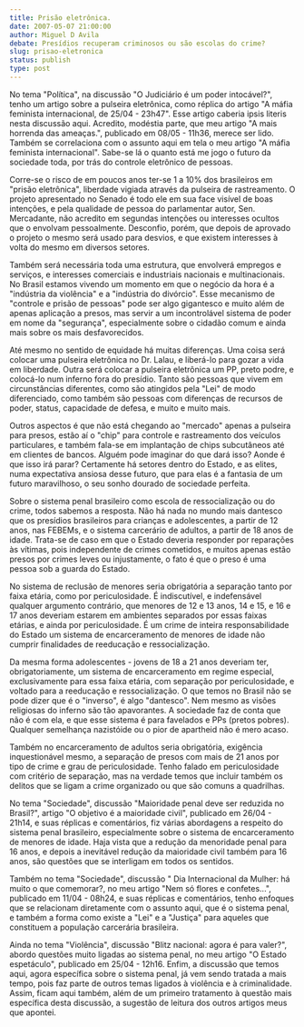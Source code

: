 ```yaml
---
title: Prisão eletrônica.
date: 2007-05-07 21:00:00
author: Miguel D Avila
debate: Presídios recuperam criminosos ou são escolas do crime?
slug: prisao-eletronica
status: publish 
type: post
---
```


No tema "Política", na discussão "O Judiciário é um poder intocável?", tenho um artigo sobre a pulseira eletrônica, como réplica do artigo "A máfia feminista internacional, de 25/04 - 23h47". Esse artigo caberia ipsis literis nesta discussão aqui. Acredito, modéstia parte, que meu artigo "A mais horrenda das ameaças.", publicado em 08/05 - 11h36, merece ser lido. Também se correlaciona com o assunto aqui em tela o meu artigo "A máfia feminista internacional". Sabe-se lá o quanto está me jogo o futuro da sociedade toda, por trás do controle eletrônico de pessoas.  

  

Corre-se o risco de em poucos anos ter-se 1 a 10% dos brasileiros em "prisão eletrônica", liberdade vigiada através da pulseira de rastreamento. O projeto apresentado no Senado é todo ele em sua face visível de boas intenções, e pela qualidade de pessoa do parlamentar autor, Sen. Mercadante, não acredito em segundas intenções ou interesses ocultos que o envolvam pessoalmente. Desconfio, porém, que depois de aprovado o projeto o mesmo será usado para desvios, e que existem interesses à volta do mesmo em diversos setores.   

  

Também será necessária toda uma estrutura, que envolverá empregos e serviços, e interesses comerciais e industriais nacionais e multinacionais. No Brasil estamos vivendo um momento em que o negócio da hora é a "indústria da violência" e a "indústria do divórcio". Esse mecanismo de "controle e prisão de pessoas" pode ser algo gigantesco e muito além de apenas aplicação a presos, mas servir a um incontrolável sistema de poder em nome da "segurança", especialmente sobre o cidadão comum e ainda mais sobre os mais desfavorecidos.   

  

Até mesmo no sentido de equidade há muitas diferenças. Uma coisa será colocar uma pulseira eletrônica no Dr. Lalau, e liberá-lo para gozar a vida em liberdade. Outra será colocar a pulseira eletrônica um PP, preto podre, e colocá-lo num inferno fora do presídio. Tanto são pessoas que vivem em circunstâncias diferentes, como são atingidos pela "Lei" de modo diferenciado, como também são pessoas com diferenças de recursos de poder, status, capacidade de defesa, e muito e muito mais.  

  

Outros aspectos é que não está chegando ao "mercado" apenas a pulseira para presos, estão aí o "chip" para controle e rastreamento dos veículos particulares, e também fala-se em implantação de chips subcutâneos até em clientes de bancos. Alguém pode imaginar do que dará isso? Aonde é que isso irá parar? Certamente há setores dentro do Estado, e as elites, numa expectativa ansiosa desse futuro, que para elas é a fantasia de um futuro maravilhoso, o seu sonho dourado de sociedade perfeita.  

  

Sobre o sistema penal brasileiro como escola de ressocialização ou do crime, todos sabemos a resposta. Não há nada no mundo mais dantesco que os presídios brasileiros para crianças e adolescentes, a partir de 12 anos, nas FEBEMs, e o sistema carcerário de adultos, a partir de 18 anos de idade. Trata-se de caso em que o Estado deveria responder por reparações às vítimas, pois independente de crimes cometidos, e muitos apenas estão presos por crimes leves ou injustamente, o fato é que o preso é uma pessoa sob a guarda do Estado.  

  

No sistema de reclusão de menores seria obrigatória a separação tanto por faixa etária, como por periculosidade. É indiscutível, e indefensável qualquer argumento contrário, que menores de 12 e 13 anos, 14 e 15, e 16 e 17 anos deveriam estarem em ambientes separados por essas faixas etárias, e ainda por periculosidade. É um crime de inteira responsabilidade do Estado um sistema de encarceramento de menores de idade não cumprir finalidades de reeducação e ressocialização.   

  

Da mesma forma adolescentes - jovens de 18 a 21 anos deveriam ter, obrigatoriamente, um sistema de encarceramento em regime especial, exclusivamente para essa faixa etária, com separação por periculosidade, e voltado para a reeducação e ressocialização. O que temos no Brasil não se pode dizer que é o "inverso", é algo "dantesco". Nem mesmo as visões religiosas do inferno são tão apavorantes. A sociedade faz de conta que não é com ela, e que esse sistema é para favelados e PPs (pretos pobres). Qualquer semelhança nazistóide ou o pior de apartheid não é mero acaso.  

  

Também no encarceramento de adultos seria obrigatória, exigência inquestionável mesmo, a separação de presos com mais de 21 anos por tipo de crime e grau de periculosidade. Tenho falado em periculosidade com critério de separação, mas na verdade temos que incluir também os delitos que se ligam a crime organizado ou que são comuns a quadrilhas.   

  

No tema "Sociedade", discussão "Maioridade penal deve ser reduzida no Brasil?", artigo "O objetivo é a maioridade civil", publicado em 26/04 - 21h14, e suas réplicas e comentários, fiz várias abordagens a respeito do sistema penal brasileiro, especialmente sobre o sistema de encarceramento de menores de idade. Haja vista que a redução da menoridade penal para 16 anos, e depois a inevitável redução da maioridade civil também para 16 anos, são questões que se interligam em todos os sentidos.  

  

Também no tema "Sociedade", discussão " Dia Internacional da Mulher: há muito o que comemorar?, no meu artigo "Nem só flores e confetes...", publicado em 11/04 - 08h24, e suas réplicas e comentários, tenho enfoques que se relacionam diretamente com o assunto aqui, que é o sistema penal, e também a forma como existe a "Lei" e a "Justiça" para aqueles que constituem a população carcerária brasileira.   

  

Ainda no tema "Violência", discussão "Blitz nacional: agora é para valer?", abordo questões muito ligadas ao sistema penal, no meu artigo "O Estado espetáculo", publicado em 25/04 - 12h16. Enfim, a discussão que temos aqui, agora específica sobre o sistema penal, já vem sendo tratada a mais tempo, pois faz parte de outros temas ligados à violência e à criminalidade. Assim, ficam aqui também, além de um primeiro tratamento à questão mais específica desta discussão, a sugestão de leitura dos outros artigos meus que apontei.

